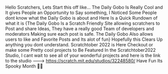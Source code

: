 Hello Scratchers,  Lets Start this off like... The Daily Gobo Is Really Cool and It gives People an Opportunity to Say something, I Noticed Some People dont know what the Daily Gobo is about and Here Is a Quick Rundown of what it is  {The Daily Gobo Is a Scratch Friendly Site allowing scratchers to Post and share Ideas, They have a really good Team of developers and moderators Making sure each post is safe. The Daily Gobo Also allows users to like and Favorite Posts and Its alot of fun}  Hopefully this Clears Up anything you dont understand. Scratchtober 2022 is Here Checkout or make some Pretty cool projects to Be Featured In the Scratchtober2022 Studio, I cant wait to see all of your wonderful projects and here is the link to the studio ---> https://scratch.mit.edu/studios/32248580/    Have Fun Its Spooky Month 👻🎃